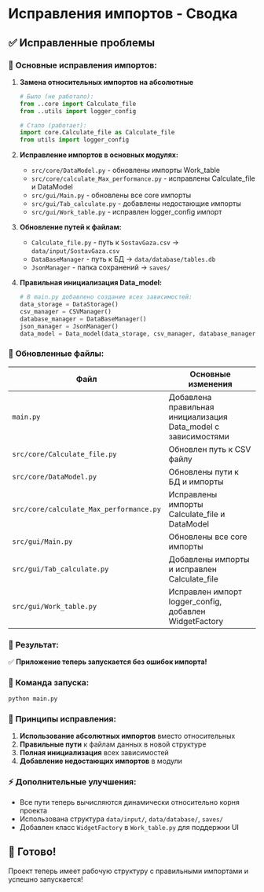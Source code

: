 # Исправления импортов - Сводка

## ✅ Исправленные проблемы

### 🔧 **Основные исправления импортов:**

1. **Замена относительных импортов на абсолютные**
   ```python
   # Было (не работало):
   from ..core import Calculate_file
   from ..utils import logger_config
   
   # Стало (работает):
   import core.Calculate_file as Calculate_file
   from utils import logger_config
   ```

2. **Исправление импортов в основных модулях:**
   - `src/core/DataModel.py` - обновлены импорты Work_table
   - `src/core/calculate_Max_performance.py` - исправлены Calculate_file и DataModel
   - `src/gui/Main.py` - обновлены все core импорты
   - `src/gui/Tab_calculate.py` - добавлены недостающие импорты
   - `src/gui/Work_table.py` - исправлен logger_config импорт

3. **Обновление путей к файлам:**
   - `Calculate_file.py` - путь к `SostavGaza.csv` → `data/input/SostavGaza.csv`
   - `DataBaseManager` - путь к БД → `data/database/tables.db`
   - `JsonManager` - папка сохранений → `saves/`

4. **Правильная инициализация Data_model:**
   ```python
   # В main.py добавлено создание всех зависимостей:
   data_storage = DataStorage()
   csv_manager = CSVManager()
   database_manager = DataBaseManager()
   json_manager = JsonManager()
   data_model = Data_model(data_storage, csv_manager, database_manager, json_manager)
   ```

### 📁 **Обновленные файлы:**

| Файл | Основные изменения |
|------|-------------------|
| `main.py` | Добавлена правильная инициализация Data_model с зависимостями |
| `src/core/Calculate_file.py` | Обновлен путь к CSV файлу |
| `src/core/DataModel.py` | Обновлены пути к БД и импорты |
| `src/core/calculate_Max_performance.py` | Исправлены импорты Calculate_file и DataModel |
| `src/gui/Main.py` | Обновлены все core импорты |
| `src/gui/Tab_calculate.py` | Добавлены импорты и исправлен Calculate_file |
| `src/gui/Work_table.py` | Исправлен импорт logger_config, добавлен WidgetFactory |

### 🎯 **Результат:**

✅ **Приложение теперь запускается без ошибок импорта!**

### 🚀 **Команда запуска:**
```bash
python main.py
```

### 📝 **Принципы исправления:**

1. **Использование абсолютных импортов** вместо относительных
2. **Правильные пути** к файлам данных в новой структуре
3. **Полная инициализация** всех зависимостей
4. **Добавление недостающих импортов** в модули

### ⚡ **Дополнительные улучшения:**

- Все пути теперь вычисляются динамически относительно корня проекта
- Использована структура `data/input/`, `data/database/`, `saves/`
- Добавлен класс `WidgetFactory` в `Work_table.py` для поддержки UI

## 🎉 Готово!

Проект теперь имеет рабочую структуру с правильными импортами и успешно запускается!